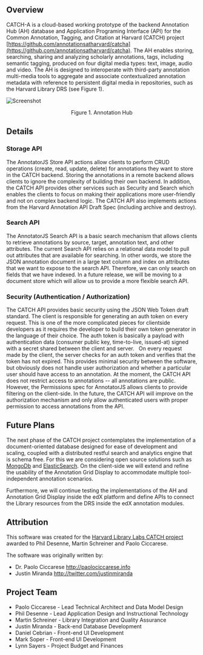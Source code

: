 ## Overview 

CATCH-A is a cloud-based working prototype of the backend Annotation Hub (AH) database and
Application Programing Interface (API) for the Common Annotation, Tagging, and Citation at
Harvard (CATCH) project [https://github.com/annotationsatharvard/catcha](https://github.com/annotationsatharvard/catcha). 
The AH enables storing, searching, sharing and analyzing scholarly annotations, tags, including semantic tagging,
produced on four digital media types: text, image, audio and video. The AH is designed to
interoperate with third-party annotation multi-media tools to aggregate and associate contextualized
annotation metadata with reference to persistent digital media in repositories, such as the Harvard
Library DRS (see Figure 1).

<!--
All annotation data stored inside the AH is normalized (translated) into the 
[Open Annotation data model W3C standards](http://www.openannotation.org/spec/core/). The aggregated annotation
metadata can then be queried and analyzed through the exposed API (see [Details](#details) section).
-->

![Screenshot](/img/hub-architecture.png)
<p style="text-align:center">Figure 1. Annotation Hub</p>


## Details

### Storage API
The AnnotatorJS Store API actions allow clients to perform CRUD operations (create, read, update,
delete) for annotations they want to store in the CATCH backend. Storing the annotations in a
remote backend allows clients to ignore the complexity of building their own backend. In addition,
the CATCH API provides other services such as Security and Search which enables the clients to
focus on making their applications more user-friendly and not on complex backend logic. The
CATCH API also implements actions from the Harvard Annotation API Draft Spec (including
archive and destroy).

### Search API
The AnnotatorJS Search API is a basic search mechanism that allows clients to retrieve annotations
by source, target, annotation text, and other attributes. The current Search API relies on a relational
data model to pull out attributes that are available for searching. In other words, we store the JSON
annotation document in a large text column and index on attributes that we want to expose to the
search API. Therefore, we can only search on fields that we have indexed. In a future release, we
will be moving to a document store which will allow us to provide a more flexible search API.

### Security (Authentication / Authorization)
The CATCH API provides basic security using the JSON Web Token draft standard. The client is responsible for
generating an auth token on every request. This is one of the more complicated pieces for clientside
developers as it requires the developer to build their own token generator in the language of
their choice. The auth token is basically a payload with authentication data (consumer public key,
time-to-live, issued-at) signed with a secret shared between the client and server.   On every request
made by the client, the server checks for an auth token and verifies that the token has not expired.
This provides minimal security between the software, but obviously does not handle user
authorization and whether a particular user should have access to an annotation. At the moment,
the CATCH API does not restrict access to annotations -- all annotations are public. However, the
Permissions spec for AnnotatorJS allows clients to provide filtering on the client-side. In the future,
the CATCH API will improve on the authorization mechanism and only allow authenticated users
with proper permission to access annotations from the API.

## Future Plans
The next phase of the CATCH project contemplates the implementation of a document-oriented
database designed for ease of development and scaling, coupled with a distributed restful search and
analytics engine that is schema free. For this we are considering open source solutions such as
[MongoDb](http://www.mongodb.org/) and [ElasticSearch](http://www.elasticsearch.org). On the
client-side we will extend and refine the usability of the Annotation Grid Display to accommodate
multiple tool-independent annotation scenarios.

Furthermore, we will continue testing the implementations of the AH and Annotation Grid Display
inside the edX platform and define APIs to connect the Library resources from the DRS inside the
edX annotation modules. 

## Attribution
This software was created for the [Harvard Library Labs CATCH project](https://osc.hul.harvard.edu/liblab/proj/catch) awarded to Phil Desenne, Martin Schreiner and Paolo Ciccarese.

The software was originally written by:

* Dr. Paolo Ciccarese http://paolociccarese.info
* Justin Miranda http://twitter.com/justinmiranda

## Project Team

* Paolo Ciccarese - Lead Technical Architect and Data Model Design
* Phil Desenne - Lead Application Design and Instructional Technology
* Martin Schreiner - Library Integration and Quality Assurance
* Justin Miranda - Back-end Database Development
* Daniel Cebrian - Front-end UI Development
* Mark Soper - Front-end UI Development
* Lynn Sayers - Project Budget and Finances
